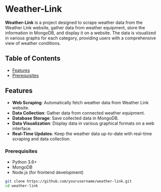 # Weather-Link

**Weather-Link** is a project designed to scrape weather data from the Weather Link website, gather data from weather equipment, store the information in MongoDB, and display it on a website. The data is visualized in various graphs for each category, providing users with a comprehensive view of weather conditions.

## Table of Contents

- [Features](#features)
- [Prerequisites](#Prerequisites)

## Features

- **Web Scraping**: Automatically fetch weather data from Weather Link website.
- **Data Collection**: Gather data from connected weather equipment.
- **Database Storage**: Save collected data in MongoDB.
- **Data Visualization**: Display data in various graphical formats on a web interface.
- **Real-Time Updates**: Keep the weather data up-to-date with real-time scraping and data collection.

### Prerequisites

- Python 3.6+
- MongoDB
- Node.js (for frontend development)

```bash
git clone https://github.com/yourusername/weather-link.git
cd weather-link
